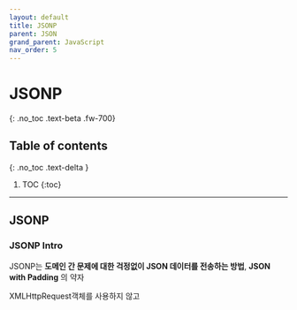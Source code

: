 ```yaml
---
layout: default
title: JSONP
parent: JSON
grand_parent: JavaScript
nav_order: 5
---
```


# JSONP
{: .no_toc .text-beta .fw-700}

## Table of contents
{: .no_toc .text-delta }

1. TOC
{:toc}

---

## JSONP

### JSONP Intro

JSONP는 **도메인 간 문제에 대한 걱정없이 JSON 데이터를 전송하는 방법**, **JSON with Padding** 의 약자

XMLHttpRequest객체를 사용하지 않고 <script> 태그를 사용

도메인 간 정책으로 인해 다른 도메인에서 파일을 요청하면 문제가 발생할 수 있지만, 다른 도메인에서 외부 스크립트 를 요청하면 이 문제가 발생하지 않음

JSONP는 이걸 활용해 XMLHttpRequest객체 대신 스크립트 태그를 사용하여 파일을 요청

```html
<script src="demo_jsonp.php">
```

### The Server File

서버의 파일은 결과를 함수 호출로 래핑함


예제
{: .label .label-purple .mt-3}
```php
<?php
$myJSON = '{ "name":"John", "age":30, "city":"New York" }';

echo "myFunc(".$myJSON.");";
?>
```

결과는 JSON 데이터를 매개 변수로 사용하여 "myFunc"라는 함수에 대한 호출을 리턴합니다.

기능이 클라이언트에 존재하는지 확인하십시오.

### The JavaScript function

"myFunc"라는 함수는 클라이언트에 있으며 JSON 데이터를 처리 할 준비가 됨

예제
{: .label .label-purple .mt-3}
```js
function myFunc(myObj) {
  document.getElementById("demo").innerHTML = myObj.name;
}
```

### Creating a Dynamic Script Tag

위의 예제는 스크립트 태그를 넣은 위치에 따라 페이지가 로드 될 때 "myFunc"함수를 실행합니다. 이는 매우 만족스럽지 않습니다.

스크립트 태그는 필요한 경우에만 작성해야 함

예제 : 버튼을 클릭하면 `<script>` 태그를 작성하고 삽입
{: .label .label-purple .mt-3}
```js
function clickButton() {
  var s = document.createElement("script");
  s.src = "demo_jsonp.php";
  document.body.appendChild(s);
}
```

### Dynamic JSONP Result

위의 예는 여전히 매우 정적임

JSON을 PHP 파일로 전송하여 예제를 동적으로 만들고 PHP 파일이 정보를 기반으로 JSON 객체를 반환하도록합니다.

```php
<?php
header("Content-Type: application/json; charset=UTF-8");
$obj = json_decode($_GET["x"], false);

$conn = new mysqli("myServer", "myUser", "myPassword", "Northwind");
$result = $conn->query("SELECT name FROM ".$obj->$table." LIMIT ".$obj->$limit);
$outp = array();
$outp = $result->fetch_all(MYSQLI_ASSOC);

echo "myFunc(".json_encode($outp).")";
?>
```

PHP 파일 설명 :
PHP 함수 json_decode ()를 사용하여 요청을 객체로 변환하십시오 .
데이터베이스에 액세스하고 요청 된 데이터로 배열을 채 웁니다.
배열을 객체에 추가하십시오.
json_encode () 함수를 사용하여 배열을 JSON으로 변환하십시오 .
리턴 오브젝트 주위에 "myFunc ()"를 랩핑하십시오.

자바 스크립트 예제 "myFunc"함수는 PHP 파일에서 호출
{: .label .label-purple .mt-3}
```js
function clickButton() {
  var obj, s
  obj = { table: "products", limit: 10 };
  s = document.createElement("script");
  s.src = "jsonp_demo_db.php?x=" + JSON.stringify(obj);
  document.body.appendChild(s);
}
function myFunc(myObj) {
  var x, txt = "";
  for (x in myObj) {
    txt += myObj[x].name + "<br>";
  }
  document.getElementById("demo").innerHTML = txt;
}
```

### Callback Function

서버 파일을 제어 할 수없는 경우 서버 파일이 올바른 함수를 호출하도록하려면 어떻게해야합니까?

때때로 서버 파일은 매개 변수로 콜백 함수를 제공합니다.

예
PHP 파일은 콜백 매개 변수로 전달한 함수를 호출합니다.

function clickButton() {
  var s = document.createElement("script");
  s.src = "jsonp_demo_db.php?callback=myDisplayFunction";
  document.body.appendChild(s);
}
